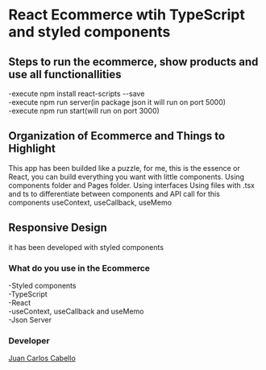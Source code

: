 # React Ecommerce wtih TypeScript and styled components

## Steps to run the ecommerce, show products and use all functionallities
-execute npm install react-scripts --save</br>
-execute npm run server(in package json it will run on port 5000)</br>
-execute npm run start(will run on port 3000)</br>

## Organization of Ecommerce and Things to Highlight

This app has been builded like a puzzle, for me, this is the essence or React, you can build everything you want with little components.
Using components folder and Pages folder.
Using interfaces
Using files with .tsx and ts to differentiate between components and API call for this components
useContext, useCallback, useMemo

## Responsive Design
it has been developed with styled components

### What do you use in the Ecommerce
-Styled components</br>
-TypeScript</br>
-React</br>
-useContext, useCallback and useMemo</br>
-Json Server</br>

### Developer
<a href="https://github.com/JcarlosCabello1991">Juan Carlos Cabello</a><br>

